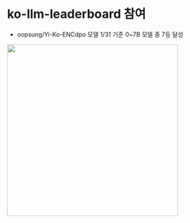# ko-llm-leaderboard 참여


- oopsung/Yi-Ko-ENCdpo 모델 1/31 기준 0~7B 모델 중 7등 달성
<img src="https://github.com/sungwo101/ko-llm-leaderboard/assets/74895635/fbe1ce81-11f4-43a1-8add-82d951c2b9cf)https://github.com/sungwo101/ko-llm-leaderboard/assets/74895635/fbe1ce81-11f4-43a1-8add-82d951c2b9cf.png" width="400" height="400"/>
